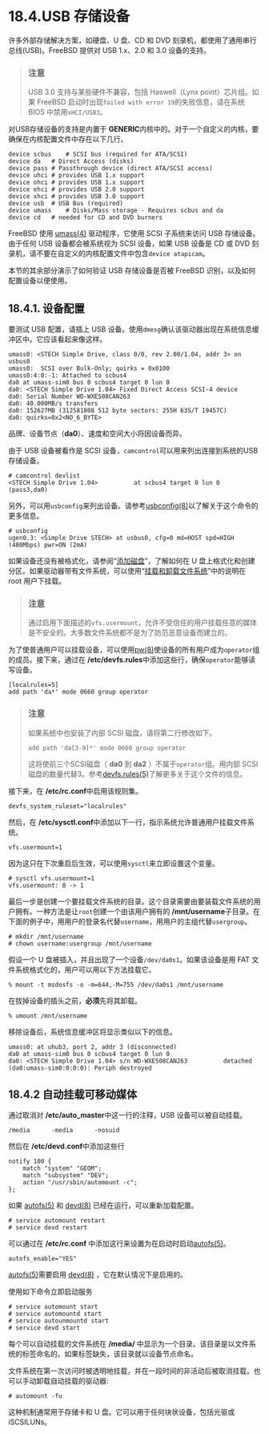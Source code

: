 # 18.4.USB 存储设备

许多外部存储解决方案，如硬盘、U 盘、CD 和 DVD 刻录机，都使用了通用串行总线(USB)。FreeBSD 提供对 USB 1.x、2.0 和 3.0 设备的支持。

> ### 注意
>
> USB 3.0 支持与某些硬件不兼容，包括 Haswell（Lynx point）芯片组。如果 FreeBSD 启动时出现`failed with error 19`的失败信息，请在系统 BIOS 中禁用`xHCI/USB3`。

对USB存储设备的支持是内置于 **GENERIC**内核中的。对于一个自定义的内核，要确保在内核配置文件中存在以下几行。

```
device scbus	# SCSI bus (required for ATA/SCSI)
device da	# Direct Access (disks)
device pass	# Passthrough device (direct ATA/SCSI access)
device uhci	# provides USB 1.x support
device ohci	# provides USB 1.x support
device ehci	# provides USB 2.0 support
device xhci	# provides USB 3.0 support
device usb	# USB Bus (required)
device umass	# Disks/Mass storage - Requires scbus and da
device cd	# needed for CD and DVD burners
```

FreeBSD 使用 [umass(4)](https://www.freebsd.org/cgi/man.cgi?query=umass\&sektion=4\&format=html) 驱动程序，它使用 SCSI 子系统来访问 USB 存储设备。由于任何 USB 设备都会被系统视为 SCSI 设备，如果 USB 设备是 CD 或 DVD 刻录机，请不要在自定义的内核配置文件中包含`device atapicam`。

本节的其余部分演示了如何验证 USB 存储设备是否被 FreeBSD 识别，以及如何配置设备以便使用。

## 18.4.1. 设备配置

要测试 USB 配置，请插上 USB 设备。使用`dmesg`确认该驱动器出现在系统信息缓冲区中。它应该看起来像这样。

```
umass0: <STECH Simple Drive, class 0/0, rev 2.00/1.04, addr 3> on usbus0
umass0:  SCSI over Bulk-Only; quirks = 0x0100
umass0:4:0:-1: Attached to scbus4
da0 at umass-sim0 bus 0 scbus4 target 0 lun 0
da0: <STECH Simple Drive 1.04> Fixed Direct Access SCSI-4 device
da0: Serial Number WD-WXE508CAN263
da0: 40.000MB/s transfers
da0: 152627MB (312581808 512 byte sectors: 255H 63S/T 19457C)
da0: quirks=0x2<NO_6_BYTE>
```

品牌、设备节点（**da0**）、速度和空间大小将因设备而异。

由于 USB 设备被看作是 SCSI 设备，`camcontrol`可以用来列出连接到系统的USB存储设备。

```
# camcontrol devlist
<STECH Simple Drive 1.04>          at scbus4 target 0 lun 0 (pass3,da0)
```

另外，可以用`usbconfig`来列出设备。请参考[usbconfig(8)](https://www.freebsd.org/cgi/man.cgi?query=usbconfig\&sektion=8\&format=html)以了解关于这个命令的更多信息。

```
# usbconfig
ugen0.3: <Simple Drive STECH> at usbus0, cfg=0 md=HOST spd=HIGH (480Mbps) pwr=ON (2mA)
```

如果设备还没有被格式化，请参阅“[添加磁盘](https://docs.freebsd.org/en/books/handbook/disks/#disks-adding)”，了解如何在 U 盘上格式化和创建分区。如果驱动器带有文件系统，可以使用“[挂载和卸载文件系统](https://docs.freebsd.org/en/books/handbook/basics/index.html#mount-unmount)”中的说明在 root 用户下挂载。

> ### 注意
>
> 通过启用下面描述的`vfs.usermount`，允许不受信任的用户挂载任意的媒体是不安全的。大多数文件系统都不是为了防范恶意设备而建立的。

为了使普通用户可以挂载设备，可以使用[pw(8)](https://www.freebsd.org/cgi/man.cgi?query=pw\&sektion=8\&format=html)使设备的所有用户成为`operator`组的成员。接下来，通过在 **/etc/devfs.rules**中添加这些行，确保`operator`能够读写设备。

```
[localrules=5]
add path 'da*' mode 0660 group operator
```

> ### 注意
>
> 如果系统中也安装了内部 SCSI 磁盘，请将第二行修改如下。
>
> ```
> add path 'da[3-9]*' mode 0660 group operator
> ```
>
> 这将使前三个SCSI磁盘（ **da0** 到 **da2** ）不属于`operator`组。用内部 SCSI 磁盘的数量代替3。参考[devfs.rules(5)](https://www.freebsd.org/cgi/man.cgi?query=devfs.rules\&sektion=5\&format=html)了解更多关于这个文件的信息。

接下来，在 **/etc/rc.conf**中启用该规则集。

```
devfs_system_ruleset="localrules" 
```

然后，在 **/etc/sysctl.conf**中添加以下一行，指示系统允许普通用户挂载文件系统。

```
vfs.usermount=1
```

因为这只在下次重启后生效，可以使用`sysctl`来立即设置这个变量。

```
# sysctl vfs.usermount=1
vfs.usermount: 0 -> 1
```

最后一步是创建一个要挂载文件系统的目录。这个目录需要由要装载文件系统的用户拥有。一种方法是让`root`创建一个由该用户拥有的 **/mnt/username**子目录。在下面的例子中，用用户的登录名代替`username`，用用户的主组代替`usergroup`。

```
# mkdir /mnt/username
# chown username:usergroup /mnt/username
```

假设一个 U 盘被插入，并且出现了一个设备`/dev/da0s1`。如果该设备是用 FAT 文件系统格式化的，用户可以用以下方法挂载它。

```
% mount -t msdosfs -o -m=644,-M=755 /dev/da0s1 /mnt/username
```

在拔掉设备的插头之前，**必须**先将其卸载。

```
% umount /mnt/username
```

移除设备后，系统信息缓冲区将显示类似以下的信息。

```
umass0: at uhub3, port 2, addr 3 (disconnected)
da0 at umass-sim0 bus 0 scbus4 target 0 lun 0
da0: <STECH Simple Drive 1.04> s/n WD-WXE508CAN263          detached
(da0:umass-sim0:0:0:0): Periph destroyed
```

## 18.4.2 自动挂载可移动媒体

通过取消对 **/etc/auto\_master**中这一行的注释，USB 设备可以被自动挂载。

```
/media		-media		-nosuid
```

然后在 **/etc/devd.conf**中添加这些行

```
notify 100 {
	match "system" "GEOM";
	match "subsystem" "DEV";
	action "/usr/sbin/automount -c";
};
```

如果 [autofs(5)](https://www.freebsd.org/cgi/man.cgi?query=autofs\&sektion=5\&format=html) 和 [devd(8)](https://www.freebsd.org/cgi/man.cgi?query=devd\&sektion=8\&format=html) 已经在运行，可以重新加载配置。

```
# service automount restart
# service devd restart
```

可以通过在 **/etc/rc.conf** 中添加这行来设置为在启动时启动[autofs(5)](https://www.freebsd.org/cgi/man.cgi?query=autofs\&sektion=5\&format=html)。

```
autofs_enable="YES"
```

[autofs(5)](https://www.freebsd.org/cgi/man.cgi?query=autofs\&sektion=5\&format=html)需要启用 [devd(8)](https://www.freebsd.org/cgi/man.cgi?query=devd\&sektion=8\&format=html) ，它在默认情况下是启用的。

使用如下命令立即启动服务

```
# service automount start
# service automountd start
# service autounmountd start
# service devd start
```

每个可以自动挂载的文件系统在 **/media/** 中显示为一个目录。该目录是以文件系统的标签命名的。如果标签缺失，该目录就以设备节点命名。

文件系统在第一次访问时被透明地挂载，并在一段时间的非活动后被取消挂载。也可以手动卸载自动挂载的驱动器:

```
# automount -fu
```

这种机制通常用于存储卡和 U 盘。它可以用于任何块状设备，包括光驱或 iSCSILUNs。
